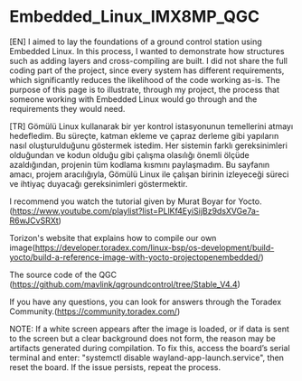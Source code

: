 # Embedded_Linux_IMX8MP_QGC

[EN] I aimed to lay the foundations of a ground control station using Embedded Linux. In this process, I wanted to demonstrate how structures such as adding layers and cross-compiling are built. I did not share the full coding part of the project, since every system has different requirements, which significantly reduces the likelihood of the code working as-is. The purpose of this page is to illustrate, through my project, the process that someone working with Embedded Linux would go through and the requirements they would need.

[TR] Gömülü Linux kullanarak bir yer kontrol istasyonunun temellerini atmayı hedefledim. Bu süreçte, katman ekleme ve çapraz derleme gibi yapıların nasıl oluşturulduğunu göstermek istedim. Her sistemin farklı gereksinimleri olduğundan ve kodun olduğu gibi çalışma olasılığı önemli ölçüde azaldığından, projenin tüm kodlama kısmını paylaşmadım. Bu sayfanın amacı, projem aracılığıyla, Gömülü Linux ile çalışan birinin izleyeceği süreci ve ihtiyaç duyacağı gereksinimleri göstermektir.

I recommend you watch the tutorial given by Murat Boyar for Yocto.(https://www.youtube.com/playlist?list=PLlKf4EyiSijBz9dsXVGe7a-R6wJCvSRXt)

Torizon's website that explains how to compile our own image(https://developer.toradex.com/linux-bsp/os-development/build-yocto/build-a-reference-image-with-yocto-projectopenembedded/)

The source code of the QGC (https://github.com/mavlink/qgroundcontrol/tree/Stable_V4.4) 

If you have any questions, you can look for answers through the Toradex Community.(https://community.toradex.com/)

NOTE: If a white screen appears after the image is loaded, or if data is sent to the screen but a clear background does not form, the reason may be artifacts generated during compilation. To fix this, access the board’s serial terminal and enter: "systemctl disable wayland-app-launch.service", then reset the board. If the issue persists, repeat the process.
